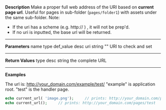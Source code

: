 **Description**
Make a proper full web address of the URI based on **current page url**.
Useful for pages in sub-folder (`pages/folder1`) with assets under the same sub-folder.
Note:
- If the uri has a scheme (e.g. http:// ) , it will not be prep'd.
- If no uri is inputted, the base url will be returned.

--------
**Parameters**
name	type	def_value	desc
uri	string	""	URI to check and set

--------
**Return Values**
type	desc
string	the complete URL

--------
**Examples**

The url is: http://your_domain.com/example/test/
"example" is application root.
"test" is the handler page.
```php
echo current_url( 'image.png');		// prints: http://your_domain.com/pages/test/image.png
echo current_url();		// prints: http://your_domain.com/pages/test
```
